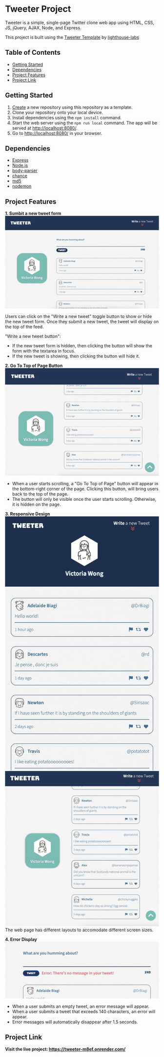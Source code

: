 # Tweeter Project

Tweeter is a simple, single-page Twitter clone web app using HTML, CSS, JS, jQuery, AJAX, Node, and Express.

This project  is built using the [Tweeter Template](https://github.com/lighthouse-labs/tweeter) by [lighthouse-labs](https://github.com/lighthouse-labs)

## Table of Contents
- [Getting Started](#getting-started)
- [Dependencies](#dependencies)
- [Project Features](#project-features)
- [Project Link](#live-link)

## Getting Started

1. [Create](https://docs.github.com/en/repositories/creating-and-managing-repositories/creating-a-repository-from-a-template) a new repository using this repository as a template.
2. Clone your repository onto your local device.
3. Install dependencies using the `npm install` command.
3. Start the web server using the `npm run local` command. The app will be served at <http://localhost:8080/>.
4. Go to <http://localhost:8080/> in your browser.

## Dependencies

- [Express](https://expressjs.com/)
- [Node.js](https://nodejs.org/en/)
- [body-parser](https://expressjs.com/en/resources/middleware/body-parser.html)
- [chance](https://chancejs.com/)
- [md5](https://github.com/pvorb/node-md5)
- [nodemon](https://nodemon.io/)

## Project Features

**1. Sumbit a new tweet form**
![Image of the new tweet textarea](./docs/new-tweet.png)

Users can click on the "Write a new tweet" toggle button to show or hide the new tweet form. Once they submit a new tweet, the tweet will display on the top of the feed.


"Write a new tweet button":
- If the new tweet form is hidden, then clicking the button will show the form with the textarea in focus.
- If the new tweet is showing, then clicking the button will hide it. 

**2. Go To Top of Page Button**
![Image of the go to top of page button on page](./docs/top-page-btn.png)

- When a user starts scrolling, a "Go To Top of Page" button will appear in the bottom-right corner of the page. Clicking this button, will bring users back to the top of the page. 
- The button will only be visible once the user starts scrolling. Otherwise, it is hidden on the page.

**3. Responsive Design**
![Image of small screen responsive design layout](./docs/responsive-layout.png)
![Image of large screen responsive design layout](./docs/responsive-layout2.png)
The web page has different layouts to accomodate different screen sizes.

**4. Error Display**
![Image of an error when trying to tweet an empty message](./docs/error-msg.png)

- When a user submits an empty tweet, an error message will appear.
- When a user submits a tweet that exceeds 140 characters, an error will appear.
- Error messages will automatically disappear after 1.5 seconds. 

## Project Link

**Visit the live project: https://tweeter-m8ef.onrender.com/**
